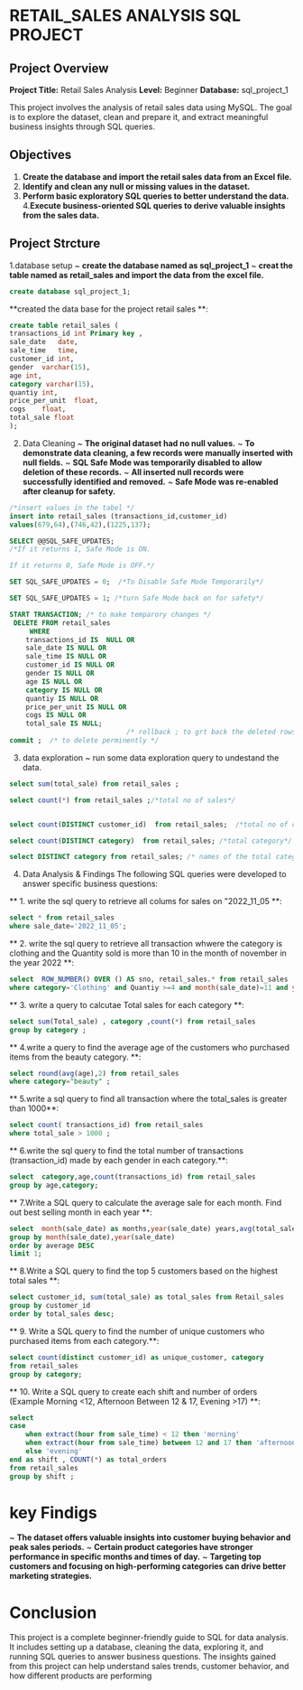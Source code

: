 # RETAIL_SALES ANALYSIS  SQL PROJECT

## Project Overview

**Project Title:** Retail Sales Analysis
**Level:** Beginner 
**Database:** sql_project_1 

This project involves the analysis of retail sales data using MySQL. The goal is to explore the dataset, clean and prepare it, and extract meaningful business insights through SQL queries.

## Objectives
1. **Create the database and import the retail sales data from an Excel file.**
2. **Identify and clean any null or missing values in the dataset.**
3. **Perform basic exploratory SQL queries to better understand the data.**
4.**Execute business-oriented SQL queries to derive valuable insights from the sales data.**

## Project Strcture 
1.database setup
~ **create the database named as sql_project_1**
~ **creat the table named as retail_sales and import the data from the excel file.**

```sql
create database sql_project_1;
```


**created the data base for the project retail sales **:

```sql
create table retail_sales ( 
transactions_id	int Primary key ,
sale_date	date,
sale_time	time,
customer_id	int,
gender	varchar(15),
age	int,
category varchar(15),
quantiy	int,
price_per_unit	float,
cogs	float,
total_sale float
);
```

2. Data  Cleaning
~ **The original dataset had no null values.**
~ **To demonstrate data cleaning, a few records were manually inserted with null fields.**
~ **SQL Safe Mode was temporarily disabled to allow deletion of these records.**
~ **All inserted null records were successfully identified and removed.**
~ **Safe Mode was re-enabled after cleanup for safety.**

```sql
/*insert values in the tabel */
insert into retail_sales (transactions_id,customer_id)
values(679,64),(746,42),(1225,137);

SELECT @@SQL_SAFE_UPDATES;
/*If it returns 1, Safe Mode is ON.

If it returns 0, Safe Mode is OFF.*/

SET SQL_SAFE_UPDATES = 0;  /*To Disable Safe Mode Temporarily*/

SET SQL_SAFE_UPDATES = 1; /*turn Safe Mode back on for safety*/

START TRANSACTION; /* to make temparory changes */
 DELETE FROM retail_sales
     WHERE 
    transactions_id IS  NULL OR
    sale_date IS NULL OR
    sale_time IS NULL OR
    customer_id IS NULL OR
    gender IS NULL OR
    age IS NULL OR
    category IS NULL OR
    quantiy IS NULL OR
    price_per_unit IS NULL OR
    cogs IS NULL OR
    total_sale IS NULL;
                             /* rollback ; to grt back the deleted rows */
commit ;  /* to delete perminently */
```


3. data  exploration
~ run some data exploration query to undestand the data.
```sql
select sum(total_sale) from retail_sales ;

select count(*) from retail_sales ;/*total no of sales*/


select count(DISTINCT customer_id)  from retail_sales;  /*total no of customer*/

select count(DISTINCT category)  from retail_sales; /*total category*/

select DISTINCT category from retail_sales; /* names of the total category*/
```



4. Data Analysis & Findings
The following SQL queries were developed to answer specific business questions:


** 1. write the sql query to retrieve all colums for sales on "2022_11_05 **:
```sql
select * from retail_sales
where sale_date='2022_11_05';
```

**  2. write the sql query to retrieve all transaction whwere the category is clothing and the Quantity sold is more than 10 in the month of november in the year 2022 **:
```sql
select  ROW_NUMBER() OVER () AS sno, retail_sales.* from retail_sales
where category='Clothing' and Quantiy >=4 and month(sale_date)=11 and year(sale_date)=2022; 
```

**  3. write a query to calcutae Total sales for each category **:
```sql
select sum(Total_sale) , category ,count(*) from retail_sales
group by category ; 
```

**  4.write a query to find the average age of the customers who purchased items from the beauty category. **:
```sql
select round(avg(age),2) from retail_sales
where category="beauty" ; 
```

**  5.write a sql query to find all transaction where the total_sales is greater than 1000**:
```sql
select count( transactions_id) from retail_sales
where total_sale > 1000 ; 
```

**  6.write the sql query to find the total number of transactions (transaction_id) made by each gender in each category.**:
```sql
select  category,age,count(transactions_id) from retail_sales
group by age,category; 
```

**   7.Write a SQL query to calculate the average sale for each month. Find out best selling month in each year **:
```sql
select  month(sale_date) as months,year(sale_date) years,avg(total_sale) as average from retail_sales
group by month(sale_date),year(sale_date) 
order by average DESC
limit 1;  
```

**  8.Write a SQL query to find the top 5 customers based on the highest total sales **:
```sql
select customer_id, sum(total_sale) as total_sales from Retail_sales
group by customer_id
order by total_sales desc; 
```

**  9. Write a SQL query to find the number of unique customers who purchased items from each category.**:
```sql
select count(distinct customer_id) as unique_customer, category
from retail_sales 
group by category; 
```

**  10. Write a SQL query to create each shift and number of orders (Example Morning <12, Afternoon Between 12 & 17, Evening >17) **:
```sql
select 
case 
	when extract(hour from sale_time) < 12 then 'morning'
    when extract(hour from sale_time) between 12 and 17 then 'afternoon'
    else 'evening'
end as shift , COUNT(*) as total_orders  
from retail_sales
group by shift ;
```

# key Findigs
~ **The dataset offers valuable insights into customer buying behavior and peak sales periods.**
~ **Certain product categories have stronger performance in specific months and times of day.**
~ **Targeting top customers and focusing on high-performing categories can drive better marketing strategies.**

# Conclusion
This project is a complete beginner-friendly guide to SQL for data analysis. It includes setting up a database, cleaning the data, exploring it, and running SQL queries to answer business questions. The insights gained from this project can help understand sales trends, customer behavior, and how different products are performing

